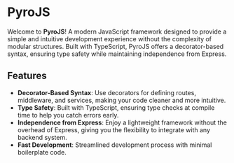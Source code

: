 # PyroJS

Welcome to **PyroJS**! A modern JavaScript framework designed to provide a simple and intuitive development experience without the complexity of modular structures. Built with TypeScript, PyroJS offers a decorator-based syntax, ensuring type safety while maintaining independence from Express.

## Features

- **Decorator-Based Syntax**: Use decorators for defining routes, middleware, and services, making your code cleaner and more intuitive.
- **Type Safety**: Built with TypeScript, ensuring type checks at compile time to help you catch errors early.
- **Independence from Express**: Enjoy a lightweight framework without the overhead of Express, giving you the flexibility to integrate with any backend system.
- **Fast Development**: Streamlined development process with minimal boilerplate code.
